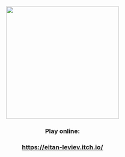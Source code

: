 <h1 align="center">
  <img src="logo.jpg" width="300"/>

  </h1>
<h3 align="center">  
  
Play online:

  </h1>
<h3 align="center">  
  
https://eitan-leviev.itch.io/

  </h3> 
